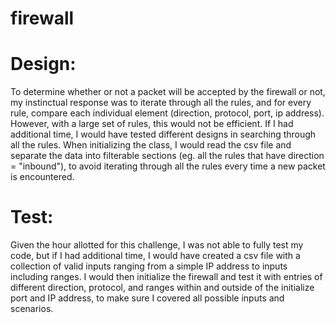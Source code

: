 # firewall

# Design:
To determine whether or not a packet will be accepted by the firewall or not, my instinctual response was to iterate through all the rules, and for every rule, compare each individual element (direction, protocol, port, ip address). However, with a large set of rules, this would not be efficient. If I had additional time, I would have tested different designs in searching through all the rules. When initializing the class, I would read the csv file and separate the data into filterable sections (eg. all the rules that have direction = "inbound"), to avoid iterating through all the rules every time a new packet is encountered.

# Test: 
Given the hour allotted for this challenge, I was not able to fully test my code, but if I had additional time, I would have created a csv file with a collection of valid inputs ranging from a simple IP address to inputs including ranges. I would then initialize the firewall and test it with entries of different direction, protocol, and ranges within and outside of the initialize port and IP address, to make sure I covered all possible inputs and scenarios. 
